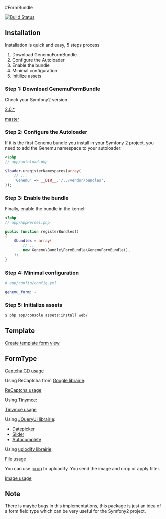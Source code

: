 #FormBundle

[![Build Status](https://secure.travis-ci.org/genemu/GenemuFormBundle.png)](https://secure.travis-ci.org/genemu/GenemuFormBundle)

## Installation

Installation is quick and easy, 5 steps process

1. Download GenemuFormBundle
2. Configure the Autoloader
3. Enable the bundle
4. Minimal configuration
5. Initilize assets

### Step 1: Download GenemuFormBundle

Check your Symfony2 version.

[2.0.*](https://github.com/genemu/GenemuFormBundle/blob/master/Resources/doc/instalation/2.0.md)

[master](https://github.com/genemu/GenemuFormBundle/blob/master/Resources/doc/instalation/master.md)

### Step 2: Configure the Autoloader

If it is the first Genemu bundle you install in your Symfony 2 project,
you need to add the Genemu namespace to your autoloader:

``` php
<?php
// app/autoload.php

$loader->registerNamespaces(array(
    // ...
    'Genemu' => __DIR__.'/../vendor/bundles',
));
```

### Step 3: Enable the bundle

Finally, enable the bundle in the kernel:

``` php
<?php
// app/AppKernel.php

public function registerBundles()
{
    $bundles = array(
        // ...
        new Genemu\Bundle\FormBundle\GenemuFormBundle(),
    );
}
```

### Step 4: Minimal configuration

``` yaml
# app/config/config.yml

genemu_form: ~
```

### Step 5: Initialize assets

``` bash
$ php app/console assets:install web/
```

## Template

[Create template form view](https://github.com/genemu/GenemuFormBundle/blob/master/Resources/doc/template.md)

## FormType

[Captcha GD usage](https://github.com/genemu/GenemuFormBundle/blob/master/Resources/doc/captcha_gd/index.md)

Using ReCaptcha from [Google librairie](http://www.google.com/recaptcha):

[ReCaptcha usage](https://github.com/genemu/GenemuFormBundle/blob/master/Resources/doc/recaptcha/index.md)

Using [Tinymce](http://www.tinymce.com/):

[Tinymce usage](https://github.com/genemu/GenemuFormBundle/blob/master/Resources/doc/jquery/tinymce/index.md)

Using [JQueryUi librairie](http://jqueryui.com/):

- [Datepicker](https://github.com/genemu/GenemuFormBundle/blob/master/Resources/doc/jquery/datepicker/index.md)
- [Slider](https://github.com/genemu/GenemuFormBundle/blob/master/Resources/doc/jquery/slider/index.md)
- [Autocomplete](https://github.com/genemu/GenemuFormBundle/blob/master/Resources/doc/jquery/autocomplete/index.md)

Using [uplodify librairie](http://www.uploadify.com):

[File usage](https://github.com/genemu/GenemuFormBundle/blob/master/Resources/doc/jquery/file/index.md)

You can use [jcrop](http://deepliquid.com/content/Jcrop.html) to uploadify.
You send the image and crop or apply filter.

[Image usage](https://github.com/genemu/GenemuFormBundle/blob/master/Resources/doc/jquery/image/index.md)

## Note

There is maybe bugs in this implementations, this package is just an idea of a form
field type which can be very useful for the Symfony2 project.
